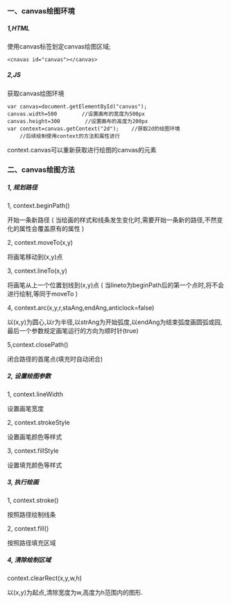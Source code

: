 ### 一、canvas绘图环境
##### 1,HTML
使用canvas标签划定canvas绘图区域;

    <cnavas id="canvas"></canvas>
    
##### 2,JS
获取canvas绘图环境

    var canvas=document.getElementById("canvas");
    canvas.width=500        //设置画布的宽度为500px
    canvas.height=300        //设置画布的高度为200px
    var context=canvas.getContext("2d");    //获取2d的绘图环境
        //后续绘制使用context的方法和属性进行  
context.canvas可以重新获取进行绘图的canvas的元素
### 二、canvas绘图方法
##### 1, 规划路径
1, context.beginPath()

开始一条新路径 ( 当绘画的样式和线条发生变化时,需要开始一条新的路径,不然变化的属性会覆盖原有的属性 )

2, context.moveTo(x,y)

将画笔移动到(x,y)点

3, context.lineTo(x,y)

将画笔从上一个位置划线到(x,y)点 ( 当lineto为beginPath后的第一个点时,将不会进行绘制,等同于moveTo )

4, context.arc(x,y,r,staAng,endAng,anticlock=false)

以(x,y)为圆心,以r为半径,以strAng为开始弧度,以endAng为结束弧度画圆弧或园,最后一个参数规定画笔运行的方向为顺时针(true)

5,context.closePath()

闭合路径的首尾点(填充时自动闭合)
##### 2, 设置绘图参数
1, context.lineWidth

设置画笔宽度

2, context.strokeStyle

设置画笔颜色等样式

3, context.fillStyle

设置填充颜色等样式

##### 3, 执行绘画
1, context.stroke()

按照路径绘制线条

2, context.fill()

按照路径填充区域
##### 4, 清除绘制区域
context.clearRect(x,y,w,h)

以(x,y)为起点,清除宽度为w,高度为h范围内的图形.

